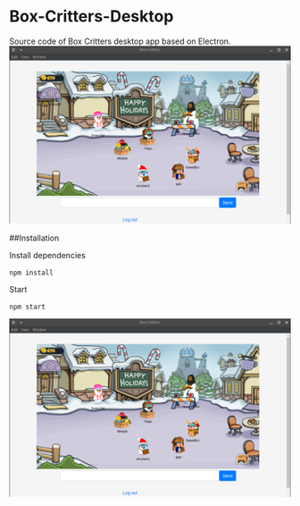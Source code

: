 # Box-Critters-Desktop
Source code of Box Critters desktop app based on Electron.
![boxcritters](screenshot1.png)

##Installation

Install dependencies
```
npm install
```

Start
```
npm start
```
![boxcritters](screenshot1.png)
